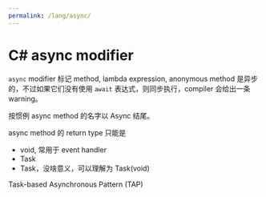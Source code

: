 ```yaml
---
permalink: /lang/async/
---
```


# C# async modifier

`async` modifier 标记 method, lambda expression, anonymous method 是异步的，不过如果它们没有使用 `await` 表达式，则同步执行，compiler 会给出一条 warning。

按惯例 async method 的名字以 Async 结尾。

async method 的 return type 只能是

- void, 常用于 event handler
- Task<TResult>
- Task，没啥意义，可以理解为 Task(void)

Task-based Asynchronous Pattern (TAP)

